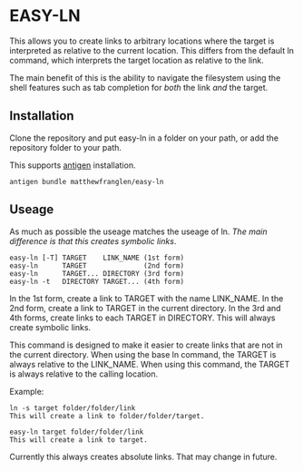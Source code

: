 EASY-LN
=======

This allows you to create links to arbitrary locations where the target is interpreted as relative to the current location. This differs from the default ln command, which interprets the target location as relative to the link.

The main benefit of this is the ability to navigate the filesystem using the shell features such as tab completion for *both* the link *and* the target.

Installation
------------

Clone the repository and put easy-ln in a folder on your path, or add the repository folder to your path.

This supports [antigen](https://github.com/zsh-users/antigen) installation.

    antigen bundle matthewfranglen/easy-ln

Useage
------

As much as possible the useage matches the useage of ln. *The main difference is that this creates symbolic links*.

    easy-ln [-T] TARGET    LINK_NAME (1st form)
    easy-ln      TARGET              (2nd form)
    easy-ln      TARGET... DIRECTORY (3rd form)
    easy-ln -t   DIRECTORY TARGET... (4th form)

In the 1st form, create a link to TARGET with the name LINK_NAME. In the 2nd form, create a link to TARGET in the current directory. In the 3rd and 4th forms, create links to each TARGET in DIRECTORY. This will always create symbolic links.

This command is designed to make it easier to create links that are not in the current directory. When using the base ln command, the TARGET is always relative to the LINK_NAME. When using this command, the TARGET is always relative to the calling location.

Example:

    ln -s target folder/folder/link
    This will create a link to folder/folder/target.

    easy-ln target folder/folder/link
    This will create a link to target.

Currently this always creates absolute links. That may change in future.
